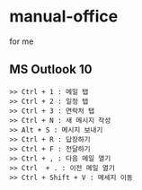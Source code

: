 # manual-office
for me


## MS Outlook 10
```mysql
>> Ctrl + 1 : 메일 탭
>> Ctrl + 2 : 일정 탭
>> Ctrl + 3 : 연락처 탭
>> Ctrl + N : 새 메시지 작성
>> Alt + S : 메시지 보내기
>> Ctrl + R : 답장하기
>> Ctrl + F : 전달하기
>> Ctrl + , : 다음 메일 열기
>> Ctrl  + . : 이전 메일 열기
>> Ctrl + Shift + V : 메세지 이동
```
